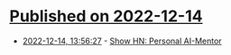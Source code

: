 # [Published on 2022-12-14](index.md)

* [2022-12-14, 13:56:27](https://news.ycombinator.com/item?id=33983496) - [Show HN: Personal AI-Mentor](https://unschooler.me/)
